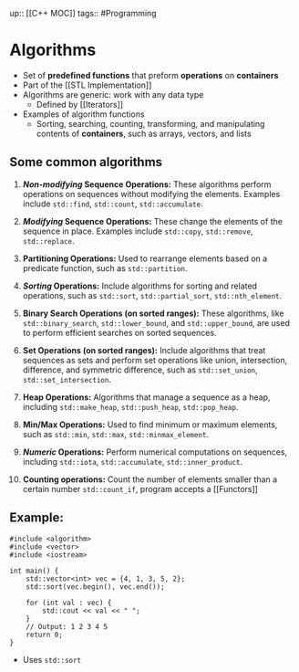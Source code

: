 up:: [[C++ MOC]]
tags:: #Programming
# Algorithms
- Set of **predefined functions** that preform **operations** on **containers**
- Part of the [[STL Implementation]]
- Algorithms are generic: work with any data type
	- Defined by [[Iterators]]
- Examples of algorithm functions
	- Sorting, searching, counting, transforming, and manipulating contents of **containers**, such as arrays, vectors, and lists
## Some common algorithms
1. ***Non-modifying* Sequence Operations:** These algorithms perform operations on sequences without modifying the elements. Examples include `std::find`, `std::count`, `std::accumulate`.
    
2. ***Modifying* Sequence Operations:** These change the elements of the sequence in place. Examples include `std::copy`, `std::remove`, `std::replace`.
    
3. **Partitioning Operations:** Used to rearrange elements based on a predicate function, such as `std::partition`.
    
4. ***Sorting* Operations:** Include algorithms for sorting and related operations, such as `std::sort`, `std::partial_sort`, `std::nth_element`.
    
5. **Binary Search Operations (on sorted ranges):** These algorithms, like `std::binary_search`, `std::lower_bound`, and `std::upper_bound`, are used to perform efficient searches on sorted sequences.
    
6. **Set Operations (on sorted ranges):** Include algorithms that treat sequences as sets and perform set operations like union, intersection, difference, and symmetric difference, such as `std::set_union`, `std::set_intersection`.
    
7. **Heap Operations:** Algorithms that manage a sequence as a heap, including `std::make_heap`, `std::push_heap`, `std::pop_heap`.
    
8. **Min/Max Operations:** Used to find minimum or maximum elements, such as `std::min`, `std::max`, `std::minmax_element`.
    
9. ***Numeric* Operations:** Perform numerical computations on sequences, including `std::iota`, `std::accumulate`, `std::inner_product`.

10. **Counting operations:** Count the number of elements smaller than a certain number `std::count_if`, program accepts a [[Functors]]

## Example:
```
#include <algorithm>
#include <vector>
#include <iostream>

int main() {
    std::vector<int> vec = {4, 1, 3, 5, 2};
    std::sort(vec.begin(), vec.end());

    for (int val : vec) {
        std::cout << val << " ";
    }
    // Output: 1 2 3 4 5
    return 0;
}
```
- Uses `std::sort`